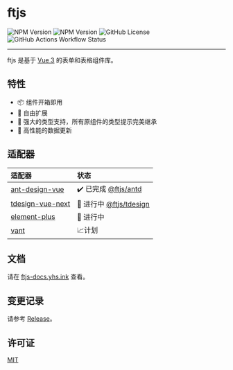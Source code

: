 # ftjs

![NPM Version](https://img.shields.io/npm/v/@ftjs/core?label=@ftjs/core)
![NPM Version](https://img.shields.io/npm/v/@ftjs/antd?label=@ftjs/antd)
![GitHub License](https://img.shields.io/github/license/yuhengshen/ftjs)
![GitHub Actions Workflow Status](https://img.shields.io/github/actions/workflow/status/yuhengshen/ftjs/test.yml?branch=main&label=test)

---

ftjs 是基于 [Vue 3](https://github.com/vuejs/core) 的表单和表格组件库。

## 特性

- 📦 组件开箱即用
- 🎨 自由扩展
- 💪 强大的类型支持，所有原组件的类型提示完美继承
- 🚀 高性能的数据更新

## 适配器

| 适配器                                                           | 状态                                                          |
| :--------------------------------------------------------------- | :------------------------------------------------------------ |
| [ant-design-vue](https://github.com/vueComponent/ant-design-vue) | ✔️ 已完成 [@ftjs/antd](https://ftjs-docs.yhs.ink/antd/)       |
| [tdesign-vue-next](https://github.com/Tencent/tdesign-vue-next)  | 🚧 进行中 [@ftjs/tdesign](https://ftjs-docs.yhs.ink/tdesign/) |
| [element-plus](https://github.com/element-plus/element-plus)     | 🚧 进行中                                                     |
| [vant](https://github.com/youzan/vant)                           | 📈计划                                                        |

## 文档

请在 [ftjs-docs.yhs.ink](https://ftjs-docs.yhs.ink) 查看。

## 变更记录

请参考 [Release](https://github.com/yuhengshen/ftjs/releases)。

## 许可证

[MIT](./LICENSE)
